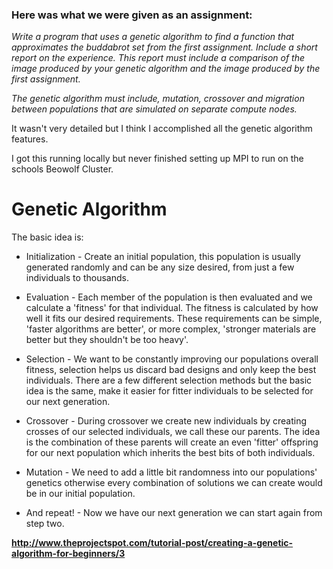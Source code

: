 ### Here was what we were given as an assignment:
 
_Write a program that uses a genetic algorithm to find a function that approximates the buddabrot set from the first assignment.  Include a short report on the experience.  This report must include a comparison of the image produced by your genetic algorithm and the image produced by the first assignment._

 

_The genetic algorithm must include, mutation, crossover and migration between populations that are simulated on separate compute nodes._

It wasn't very detailed but I think I accomplished all the genetic algorithm features.

I got this running locally  but never finished setting up MPI to run on the schools Beowolf Cluster.




Genetic Algorithm
=======

The basic idea is:

* Initialization - Create an initial population, this population is usually generated randomly and can be any size desired, from just a few individuals to thousands.

* Evaluation - Each member of the population is then evaluated and we calculate a 'fitness' for that individual. The fitness is calculated by how well it fits our desired requirements. These requirements can be simple, 'faster algorithms are better', or more complex, 'stronger materials are better but they shouldn't be too heavy'.

* Selection - We want to be constantly improving our populations overall fitness, selection helps us discard bad designs and only keep the best individuals.  There are a few different selection methods but the basic idea is the same, make it easier for fitter individuals to be selected for our next generation.

* Crossover - During crossover we create new individuals by creating crosses of our selected individuals, we call these our parents. The idea is the combination of these parents will create an even 'fitter' offspring for our next population which inherits the best bits of both individuals.

* Mutation - We need to add a little bit randomness into our populations' genetics otherwise every combination of solutions we can create would be in our initial population.

* And repeat! - Now we have our next generation we can start again from step two.

 __http://www.theprojectspot.com/tutorial-post/creating-a-genetic-algorithm-for-beginners/3__
 
